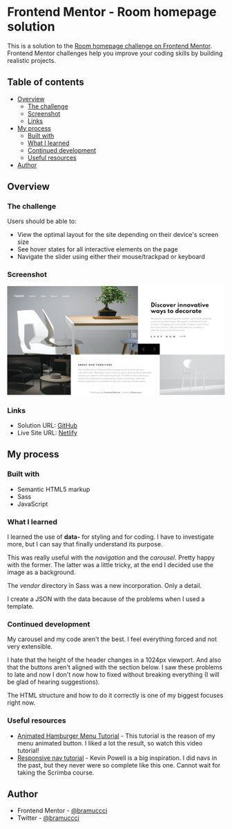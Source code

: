 # Frontend Mentor - Room homepage solution

This is a solution to the [Room homepage challenge on Frontend Mentor](https://www.frontendmentor.io/challenges/room-homepage-BtdBY_ENq). Frontend Mentor challenges help you improve your coding skills by building realistic projects.

## Table of contents

-   [Overview](#overview)
    -   [The challenge](#the-challenge)
    -   [Screenshot](#screenshot)
    -   [Links](#links)
-   [My process](#my-process)
    -   [Built with](#built-with)
    -   [What I learned](#what-i-learned)
    -   [Continued development](#continued-development)
    -   [Useful resources](#useful-resources)
-   [Author](#author)

## Overview

### The challenge

Users should be able to:

-   View the optimal layout for the site depending on their device's screen size
-   See hover states for all interactive elements on the page
-   Navigate the slider using either their mouse/trackpad or keyboard

### Screenshot

![](./screenshot.png)

### Links

-   Solution URL: [GitHub](https://github.com/bramuccci/room-homepage)
-   Live Site URL: [Netlify](https://bramuccci-room-homepage.netlify.app/)

## My process

### Built with

-   Semantic HTML5 markup
-   Sass
-   JavaScript

### What I learned

I learned the use of **data-** for styling and for coding. I have to investigate more, but I can say that finally understand its purpose.

This was really useful with the _navigation_ and the _carousel_. Pretty happy with the former. The latter was a little tricky, at the end I decided use the image as a background.

The _vendor_ directory in Sass was a new incorporation. Only a detail.

I create a JSON with the data because of the problems when I used a template.

### Continued development

My carousel and my code aren't the best. I feel everything forced and not very extensible.

I hate that the height of the header changes in a 1024px viewport. And also that the buttons aren't aligned with the section below. I saw these problems to late and now I don't now how to fixed without breaking everything (I will be glad of hearing suggestions).

The HTML structure and how to do it correctly is one of my biggest focuses right now.

### Useful resources

-   [Animated Hamburger Menu Tutorial](https://www.youtube.com/watch?v=dIyVTjJAkLw) - This tutorial is the reason of my menu animated button. I liked a lot the result, so watch this video tutorial!
-   [Responsive nav tutorial](https://www.youtube.com/watch?v=HbBMp6yUXO0&t=2645s) - Kevin Powell is a big inspiration. I did navs in the past, but they never were so complete like this one. Cannot wait for taking the Scrimba course.

## Author

-   Frontend Mentor - [@bramuccci](https://www.frontendmentor.io/profile/bramuccci)
-   Twitter - [@bramuccci](https://www.twitter.com/bramuccci)
